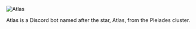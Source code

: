 ![Atlas](https://images-ext-2.discordapp.net/.eJwFwdENAiEMANBdGIBCC7ZeYm4WpKBn1COAfmjc3fe-5tXvZjHXOdtYALI-rW4j711TazbvD0jvNFMfgELMjB4jReeJWCCcgx69r-RiJSw5ZilckURZDyRib-2yju1TTt5hML8_go0hCQ.T_6ZcB4d3uk7z_StL1ivdyYcPsg?width=250&height=250)

Atlas is a Discord bot named after the star, Atlas, from the Pleiades cluster.
